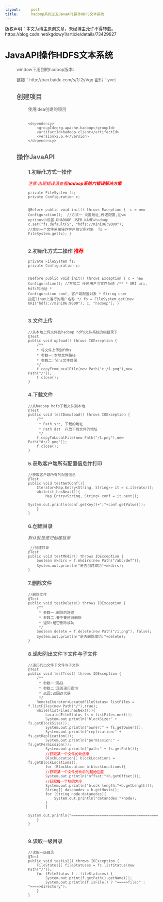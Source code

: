 ```yaml
---
layout:     post
title:      hadoop系列之五JavaAPI操作HDFS文本系统
---
```

<div id="article_content" class="article_content clearfix csdn-tracking-statistics" data-pid="blog" data-mod="popu_307" data-dsm="post">
								<div class="article-copyright">
					版权声明：本文为博主原创文章，未经博主允许不得转载。					https://blog.csdn.net/kgdxwy1/article/details/73429927				</div>
								            <link rel="stylesheet" href="https://csdnimg.cn/release/phoenix/template/css/ck_htmledit_views-f76675cdea.css">
						<div class="htmledit_views" id="content_views">
                
<h1>JavaAPI操作HDFS文本系统</h1>
<div>
<blockquote style="border:none;">window下用到的hadoop版本:</blockquote>
<blockquote style="border:none;">链接：http://pan.baidu.com/s/1jI2yVgq 密码：yvet<br></blockquote>
</div>
<div>
<blockquote style="border:none;">
<h2>创建项目</h2>
</blockquote>
</div>
<blockquote style="border:none;">
<blockquote style="border:none;">
<div>使用idea创建的项目</div>
<div><img src="https://img-blog.csdn.net/20170618130820171?watermark/2/text/aHR0cDovL2Jsb2cuY3Nkbi5uZXQva2dkeHd5MQ==/font/5a6L5L2T/fontsize/400/fill/I0JBQkFCMA==/dissolve/70/gravity/Center" alt=""><br></div>
<div><img src="https://img-blog.csdn.net/20170618130839030?watermark/2/text/aHR0cDovL2Jsb2cuY3Nkbi5uZXQva2dkeHd5MQ==/font/5a6L5L2T/fontsize/400/fill/I0JBQkFCMA==/dissolve/70/gravity/Center" alt=""><br></div>
<div><img src="https://img-blog.csdn.net/20170618130901140?watermark/2/text/aHR0cDovL2Jsb2cuY3Nkbi5uZXQva2dkeHd5MQ==/font/5a6L5L2T/fontsize/400/fill/I0JBQkFCMA==/dissolve/70/gravity/Center" alt=""><br></div>
<div><img src="https://img-blog.csdn.net/20170618130919671?watermark/2/text/aHR0cDovL2Jsb2cuY3Nkbi5uZXQva2dkeHd5MQ==/font/5a6L5L2T/fontsize/400/fill/I0JBQkFCMA==/dissolve/70/gravity/Center" alt=""><br></div>
<div><img src="https://img-blog.csdn.net/20170618130939375?watermark/2/text/aHR0cDovL2Jsb2cuY3Nkbi5uZXQva2dkeHd5MQ==/font/5a6L5L2T/fontsize/400/fill/I0JBQkFCMA==/dissolve/70/gravity/Center" alt=""><br></div>
<div><br></div>
<div><pre><code class="language-html">&lt;dependency&gt;
    &lt;groupId&gt;org.apache.hadoop&lt;/groupId&gt;
    &lt;artifactId&gt;hadoop-client&lt;/artifactId&gt;
    &lt;version&gt;2.6.4&lt;/version&gt;
&lt;/dependency&gt;</code></pre></div>
</blockquote>
<h2>操作JavaAPI</h2>
</blockquote>
<blockquote style="border:none;">
<blockquote style="border:none;">
<h3>1.初始化方式一操作</h3>
<div><span style="color:rgb(255,0,0);"><em>注意:出现错误请查看</em><strong><em>hadoop系统六错误解决方案</em></strong></span></div>
</blockquote>
</blockquote>
<blockquote style="border:none;">
<blockquote style="border:none;">
<div><pre><code class="language-java">private FileSystem fs;
private Configuration c;

@Before
public void init() throws Exception {
<span>	</span>c = new Configuration();
<span>	</span>//方式一 设置地址,传递配置,在vm options中设置-DHADOOP_USER_NAME=hadoop
<span>	</span>c.set("fs.defaultFS", "hdfs://mini06:9000");
<span>	</span>//拿到一个文件系统操作客户端实例对象
<span>	</span>fs = FileSystem.get(c);
}</code></pre>
<h3>2.初始化方式二操作 <span style="color:#ff0000;">推荐</span></h3>
<div><pre><code class="language-java">private FileSystem fs;
private Configuration c;

@Before
public void init() throws Exception {
	c = new Configuration();
	//方式二 传递用户与文件系统
	/**
         *  URI uri, hdfs的地址
         *  Configuration conf, 客户端配置对象
         *  String user  指定linux上运行的用户名称
         */
	fs = FileSystem.get(new URI("hdfs://mini06:9000"), c, "hadoop");
}</code></pre></div>
<h3>3.文件上传</h3>
</div>
<div><pre><code class="language-java">//从本地上传文件到hadoop hdfs文件系统的根目录下
@Test
public void upload() throws IOException {
	/**
	* 将文件上传到fdhs
	* 参数一:本地文件路径
	* 参数二:fdhs文件目录
	*/
	f.copyFromLocalFile(new Path("c:/1.png"),new Path("/"));
	f.close();
}</code></pre>
<h3>4.下载文件</h3>
</div>
<div><pre><code class="language-java">//从hadoop hdfs下载文件到本地
@Test
public void testDonwload() throws IOException {
	/**
	 * Path src, 下载的地址
	 * Path dst  存放下载文件的地址
	 */
	f.copyToLocalFile(new Path("/1.png"),new Path("d:/2.png"));
	f.close();
}</code></pre>
<h3>5.获取客户端所有配置信息并打印</h3>
</div>
<div><pre><code class="language-java">//获取客户端所有的配置信息
@Test
public void testGetConf(){
	Iterator&lt;Map.Entry&lt;String, String&gt;&gt; it = c.iterator();
	while(it.hasNext()){
	    Map.Entry&lt;String, String&gt; conf = it.next();
	    System.out.println(conf.getKey()+":"+conf.getValue());
	}
}</code></pre>
<h3>6.创建目录</h3>
</div>
<div><em>默认就是递归创建目录</em></div>
<div><pre><code class="language-java"> //创建目录
@Test
public void testMkdir() throws IOException {
	boolean mkdirs = f.mkdirs(new Path("/abc/def"));
	System.out.println("是否创建成功"+mkdirs);
}</code></pre>
<h3>7.删除文件</h3>
</div>
<div><pre><code class="language-java">//删除文件
@Test
public void testDelete() throws IOException {
	/**
	 * 参数一:删除的路径
	 * 参数二:要不要递归删除
	 * 返回:是否删除成功
	 */
	boolean delete = f.delete(new Path("/1.png"), false);
	System.out.println("是否删除成功:"+delete);
}</code></pre>
<h3>8.递归列出文件下文件与子文件</h3>
<pre><code class="language-java">//递归列出文件下文件与子文件
@Test
public void testTrss() throws IOException {
	/**
	 * 参数一:路径
	 * 参数二:是否递归查询
	 * 返回:返回迭代器
	 */
	RemoteIterator&lt;LocatedFileStatus&gt; listFiles = f.listFiles(new Path("/"),true);
	while(listFiles.hasNext()){
	    LocatedFileStatus fs = listFiles.next();
	    System.out.println("blockSize:" + fs.getBlockSize());
	    System.out.println("owner:" + fs.getOwner());
	    System.out.println("replication:" + fs.getReplication());
	    System.out.println("permission:" + fs.getPermission());
	    System.out.println("path:" + fs.getPath());
	    <span style="color:#ff0000;">//获取某一个文件的块信息</span>
	    BlockLocation[] blockLocations = fs.getBlockLocations();
	    for (BlockLocation b:blockLocations){
		<span style="background-color:rgb(255,255,255);"><span style="color:#ff0000;">//获取某一个文件分块后的起始位置</span></span>
		System.out.println("offset:"+b.getOffset());
		<span style="color:#ff0000;">//获取每一个块的大小</span>
		System.out.println("block length:"+b.getLength());
		String[] datanodes = b.getHosts();
		for (String node:datanodes){
		    System.out.println("datanodes:"+node);
		}
	    }
	    System.out.println("========================================================");
	}
}</code></pre><img src="https://img-blog.csdn.net/20170618135544664?watermark/2/text/aHR0cDovL2Jsb2cuY3Nkbi5uZXQva2dkeHd5MQ==/font/5a6L5L2T/fontsize/400/fill/I0JBQkFCMA==/dissolve/70/gravity/Center" alt=""></div>
<div>
<h3>9.读取一级目录</h3>
<pre><code class="language-java">//读取一级目录
@Test
public void testLs2() throws IOException {
	FileStatus[] fileStatuses = fs.listStatus(new Path("/"));
	for (FileStatus f : fileStatuses) {
	    System.out.print(f.getPath().getName());
	    System.out.println(f.isFile() ? "====&gt;file:" : "====&gt;directory");
	}
}</code></pre></div>
</blockquote>
<blockquote style="border:none;">
<div><br></div>
<div><br></div>
<div><br></div>
</blockquote>
</blockquote>
            </div>
                </div>